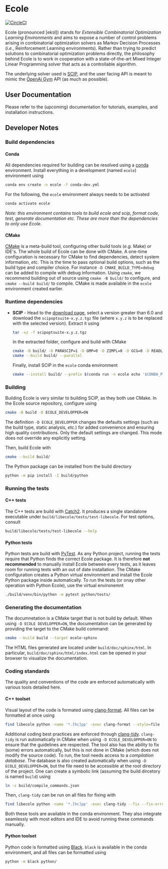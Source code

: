 # Ecole

[![CircleCI](https://circleci.com/gh/ds4dm/ecole.svg?style=svg)](https://circleci.com/gh/ds4dm/ecole)

Ecole (pronounced [ekɔl]) stands for _Extensible Combinatorial Optimization Learning
Environments_ and aims to expose a number of control problems arising in combinatorial
optimization solvers as Markov
Decision Processes (_i.e._, Reinforcement Learning environments).
Rather than trying to predict solutions to combinatorial optimization problems directly, the
philosophy behind Ecole is to work
in cooperation with a state-of-the-art Mixed Integer Linear Programming solver
that acts as a controllable algorithm.

The underlying solver used is [SCIP](https://scip.zib.de/), and the user facing API is
meant to mimic the [OpenAi Gym](https://gym.openai.com/) API (as much as possible).

## User Documentation
Please refer to the (upcoming) documentation for tutorials, examples, and installation
instructions.

## Developer Notes
### Build dependencies
#### Conda
  All dependencies required for building can be resolved using a
  [conda](https://docs.conda.io/en/latest/) environment.
  Install everything in a development (named `ecole`) environment using
  ```bash
  conda env create -n ecole -f conda-dev.yml
  ```
  For the following, the `ecole` environment always needs to be activated
  ```bash
  conda activate ecole
  ```
  *Note: this environment contains tools to build ecole and scip, format code, test,
  generate documentation etc. These are more than the dependencies to only use Ecole.*

#### CMake
  [CMake](https://cmake.org/) is a meta-build tool, configuring other build tools
  (_e.g._ Make) or IDE's.
  The whole build of Ecole can be done with CMake.
  A one-time configuration is necessary for CMake to find dependencies, detect system
  information, _etc_.
  This is the time to pass optional build options, such as the build type and compiler
  choice. For instance `-D CMAKE_BUILD_TYPE=debug` can be added to compile with debug
  information.
  Using `cmake`, we recommend building out of source using `cmake -B build/` to
  configure, and `cmake --build build/` to compile.
  CMake is made available in the `ecole` environment created earlier.

### Runtime dependencies
  * **SCIP** - Head to the [download page](https://scip.zib.de/index.php#download),
    select a version greater than 6.0 and download the `scipoptsuite-x.y.z.tgz` file
    (where `x.y.z` is to be replaced with the selected version).
    Extract it using
    ```bash
    tar -xz -f scipoptsuite-x.y.z.tgz
    ```
    In the extracted folder, configure and build with CMake
    ```bash
    cmake -B build/ -D PARASCIP=1 -D GMP=0 -D ZIMPL=0 -D GCG=0 -D READLINE=0
    cmake --build build/ --parallel
    ```
    Finally, install SCIP in the `ecole` conda environment
    ```bash
    cmake --install build/ --prefix $(conda run -n ecole echo '$CONDA_PREFIX')
    ```

### Building
  Building Ecole is very similar to building SCIP, as they both use CMake.
  In the Ecole source repository, configure using
  ```bash
  cmake -B build -D ECOLE_DEVELOPPER=ON
  ```
  The definition `-D ECOLE_DEVELOPPER` changes the defaults settings (such as the build
  type, static analysis, _etc._) for added convenience and ensuring high quality
  contributions.
  Only the default settings are changed.
  This mode does not override any explicitly setting.

  Then, build Ecole with
  ```bash
  cmake --build build/
  ```
  The Python package can be installed from the build directory
  ```bash
  python -m pip install -I build/python
  ```

### Running the tests
#### C++ tests
  The C++ tests are build with [Catch2](https://github.com/catchorg/Catch2).
  It produces a single standalone executable under `build/libecole/tests/test-libecole`.
  For test options, consult
  ```bash
  build/libecole/tests/test-libecole --help
  ```

#### Python tests
  Python tests are build with [PyTest](https://docs.pytest.org/en/latest/).
  As any Python project, running the tests require that Python finds the correct Ecole
  package.
  It is therefore **not recommended** to manually install Ecole between every tests, as
  it leaves room for running tests with an out of date installation.
  The CMake configuration creates a Python virtual environment and install the Ecole
  Python package inside automatically.
  To run the tests (or onay other operation with Python Ecole), use the virtual
  environemnt
  ```bash
  ./build/venv/bin/python -m pytest python/tests/
  ```

### Generating the documentation
  The documnetation is a CMake target that is not build by default.
  When using `-D ECOLE DEVELOPPER=ON`, the documentation can be generated by providing
  the target to the CMake build command:
  ```bash
  cmake --build build --target ecole-sphinx
  ```
  The HTML files generated are located under `build/doc/sphinx/html`.
  In particular, `build/doc/sphinx/html/index.html` can be opened in your browser to
  visualize the documentation.

### Coding standards
  The quality and conventions of the code are enforced automatically with various tools
  detailed here.

#### C++ toolset
  Visual layout of the code is formated using
  [clang-format](https://clang.llvm.org/docs/ClangFormat.html).
  All files can be formatted at once using
  ```bash
  find libecole python -name '*.[hc]pp' -exec clang-format --style=file -i {} \;
  ```

  Additional coding best practices are enforced through
  [clang-tidy](https://clang.llvm.org/extra/clang-tidy/).
  `clang-tidy` is run automatically in CMake when using `-D ECOLE_DEVELOPPER=ON` to
  ensure that the guidelines are respected.
  The tool also has the ability to fix (some) errors automatically, but this is not done
  in CMake (which does not modify the source code).
  To run, the tool needs access to a _compilation database_.
  The database is also created automatically when using `-D ECOLE_DEVELOPPER=ON`, but the
  file need to be accessible at the root directory of the project.
  One can create a symbolic link (assuming the build dircetory is named `build`) using
  ```bash
  ln -s build/compile_commands.json
  ```
  Then, `clang-tidy` can be run on all files for fixing with
  ```bash
  find libecole python -name '*.[hc]pp' -exec clang-tidy --fix --fix-errors {} \;
  ```

  Both these tools are available in the conda environment.
  They also integrate seamlessly with most editors and IDE to avoid running these
  commands manually.


#### Python toolset
  Python code is formatted using [Black](https://black.readthedocs.io).
  `black` is available in the conda environment, and all files can be formatted using
  ```bash
  python -m black python/
  ```
